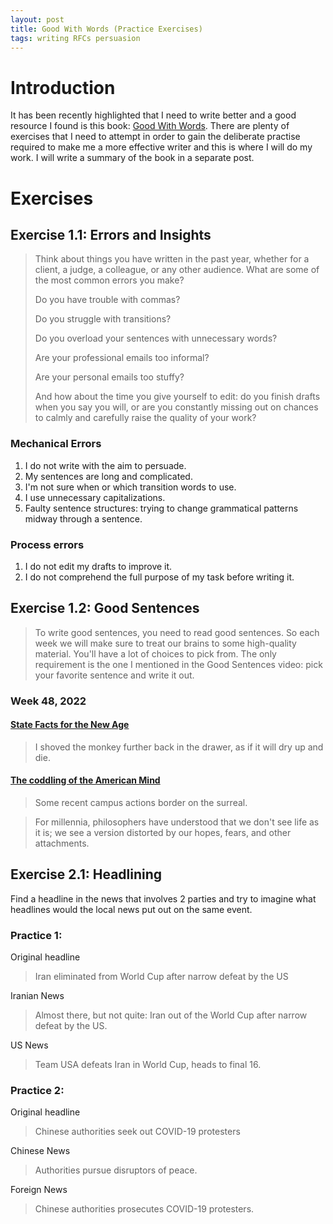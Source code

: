 ```yaml
---
layout: post
title: Good With Words (Practice Exercises)
tags: writing RFCs persuasion
---
```


# Introduction

It has been recently highlighted that I need to write better and a good resource I found is this book: [Good With Words](https://www.goodreads.com/en/book/show/43909268).
There are plenty of exercises that I need to attempt in order to gain the deliberate practise required to make me a more effective writer and this is where I will do my work.
I will write a summary of the book in a separate post.

# Exercises

## Exercise 1.1: Errors and Insights

> Think about things you have written in the past year, whether for a client, a judge, a colleague, or any other audience. What are some of the most common errors you make?
>
> Do you have trouble with commas?
>
> Do you struggle with transitions?
>
> Do you overload your sentences with unnecessary words?
>
> Are your professional emails too informal?
>
> Are your personal emails too stuffy?
>
> And how about the time you give yourself to edit: do you finish drafts when you say you will, or are you constantly missing out on chances to calmly and carefully raise the quality of your work?

### Mechanical Errors

1. I do not write with the aim to persuade.
2. My sentences are long and complicated.
3. I'm not sure when or which transition words to use.
4. I use unnecessary capitalizations.
5. Faulty sentence structures: trying to change grammatical patterns midway through a sentence.

### Process errors

1. I do not edit my drafts to improve it.
2. I do not comprehend the full purpose of my task before writing it.

## Exercise 1.2: Good Sentences

> To write good sentences, you need to read good sentences. So each week we will make sure to treat our brains to some high-quality material. You'll have a lot of choices to pick from. The only requirement is the one I mentioned in the Good Sentences video: pick your favorite sentence and write it out.

### Week 48, 2022

#### [State Facts for the New Age](https://therumpus.net/2016/09/02/rumpus-original-fiction-state-facts-for-the-new-age/)

> I shoved the monkey further back in the drawer, as if it will dry up and die.

#### [The coddling of the American Mind](https://www.theatlantic.com/magazine/archive/2015/09/the-coddling-of-the-american-mind/399356/)

> Some recent campus actions border on the surreal.

> For millennia, philosophers have understood that we don't see life as it is; we see a version distorted by our hopes, fears, and other attachments.

## Exercise 2.1: Headlining

Find a headline in the news that involves 2 parties and try to imagine what headlines would the local news put out on the same event.

### Practice 1:

Original headline

> Iran eliminated from World Cup after narrow defeat by the US

Iranian News

> Almost there, but not quite: Iran out of the World Cup after narrow defeat by the US.

US News

> Team USA defeats Iran in World Cup, heads to final 16.

### Practice 2:

Original headline

> Chinese authorities seek out COVID-19 protesters

Chinese News

> Authorities pursue disruptors of peace.

Foreign News

> Chinese authorities prosecutes COVID-19 protesters.
